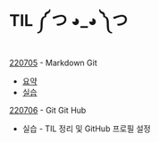 # TIL ༼ つ ◕_◕ ༽つ

[220705](./220705/Markdown_Git.md) - Markdown Git

* [요약](./220705/TIL_0705_summary)
* [실습](./220705/markdown_practice)

[220706](./220706/TIL0706.md) - Git Git Hub

* 실습 - TIL 정리 및 GitHub 프로필 설정